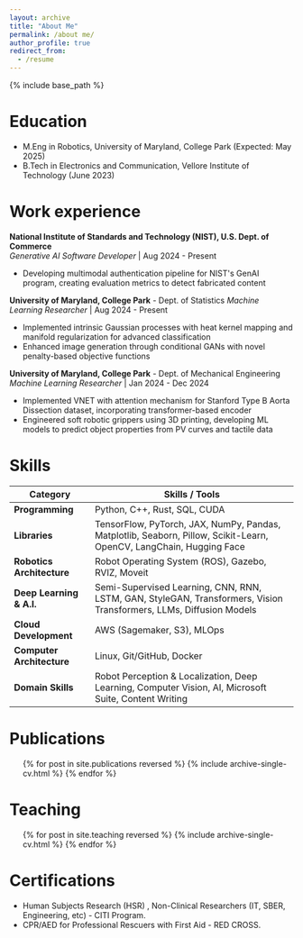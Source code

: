 ```yaml
---
layout: archive
title: "About Me"
permalink: /about me/
author_profile: true
redirect_from:
  - /resume
---
```


{% include base_path %}

Education
======
* M.Eng in Robotics, University of Maryland, College Park (Expected: May 2025)
* B.Tech in Electronics and Communication, Vellore Institute of Technology (June 2023)


Work experience
======

**National Institute of Standards and Technology (NIST), U.S. Dept. of Commerce**  
*Generative AI Software Developer* | Aug 2024 - Present
- Developing multimodal authentication pipeline for NIST's GenAI program, creating evaluation metrics to detect fabricated content

**University of Maryland, College Park** - Dept. of 
Statistics
*Machine Learning Researcher* | Aug 2024 - Present
- Implemented intrinsic Gaussian processes with heat kernel mapping and manifold regularization for advanced classification
- Enhanced image generation through conditional GANs with novel penalty-based objective functions

**University of Maryland, College Park** - Dept. of Mechanical Engineering  
*Machine Learning Researcher* | Jan 2024 - Dec 2024
- Implemented VNET with attention mechanism for Stanford Type B Aorta Dissection dataset, incorporating transformer-based encoder
- Engineered soft robotic grippers using 3D printing, developing ML models to predict object properties from PV curves and tactile data


Skills
======
| **Category**                | **Skills / Tools**                                                                                                  |
|-----------------------------|----------------------------------------------------------------------------------------------------------------------|
| **Programming**             | Python, C++, Rust, SQL, CUDA                                                                                        |
| **Libraries**               | TensorFlow, PyTorch, JAX, NumPy, Pandas, Matplotlib, Seaborn, Pillow, Scikit-Learn, OpenCV, LangChain, Hugging Face |
| **Robotics Architecture**   | Robot Operating System (ROS), Gazebo, RVIZ, Moveit                                                                  |
| **Deep Learning & A.I.**    | Semi-Supervised Learning, CNN, RNN, LSTM, GAN, StyleGAN, Transformers, Vision Transformers, LLMs, Diffusion Models  |
| **Cloud Development**       | AWS (Sagemaker, S3), MLOps                                                                                         |
| **Computer Architecture**   | Linux, Git/GitHub, Docker                                                                                          |
| **Domain Skills**           | Robot Perception & Localization, Deep Learning, Computer Vision, AI, Microsoft Suite, Content Writing               |


Publications
======
  <ul>{% for post in site.publications reversed %}
    {% include archive-single-cv.html %}
  {% endfor %}</ul>
  

  
Teaching
======
  <ul>{% for post in site.teaching reversed %}
    {% include archive-single-cv.html %}
  {% endfor %}</ul>
  
Certifications
======
* Human Subjects Research (HSR) , Non-Clinical Researchers (IT, SBER, Engineering, etc) - CITI Program.
* CPR/AED for Professional Rescuers with First Aid - RED CROSS.

